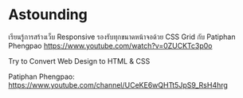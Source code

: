 # Astounding
เรียนรู้การสร้างเว็บ Responsive รองรับทุกขนาดหน้าจอด้วย CSS Grid กับ Patiphan Phengpao
https://www.youtube.com/watch?v=0ZUCKTc3p0o

Try to Convert Web Design to HTML & CSS

Patiphan Phengpao: https://www.youtube.com/channel/UCeKE6wQHTt5JpS9_RsH4hrg
